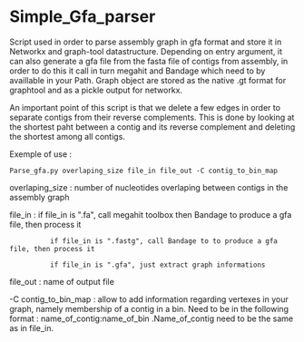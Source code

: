 # Simple_Gfa_parser

Script used in order to parse assembly graph in gfa format and store it in Networkx and graph-tool datastructure.
Depending on entry argument, it can also generate a gfa file from the fasta file of contigs from assembly, in order to do this it call in turn megahit and Bandage which need to by availlable in your Path. Graph object are stored as the native .gt format for graphtool and as a pickle output for networkx. 

An important point of this script is that we delete a few edges in order to separate contigs from their reverse complements. This is done by looking at the shortest paht between a contig and its reverse complement and deleting the shortest among all contigs. 

Exemple of use : 
```
Parse_gfa.py overlaping_size file_in file_out -C contig_to_bin_map
```
overlaping_size :  number of nucleotides overlaping between contigs in the assembly graph

file_in : if file_in is ".fa", call megahit toolbox then Bandage to produce a gfa file, then process it

              if file_in is ".fastg", call Bandage to to produce a gfa file, then process it
              
              if file_in is ".gfa", just extract graph informations

file_out : name of output file

-C contig_to_bin_map : allow to add information regarding vertexes in your graph, namely membership of a contig in a bin. Need to be in the following format : name_of_contig:name_of_bin .Name_of_contig need to be the same as in file_in. 
    

